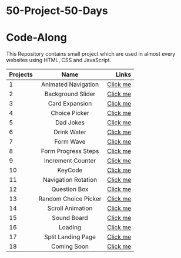 # 50-Project-50-Days
# Code-Along
This Repository contains small project which are used in almost every websites using HTML, CSS and JavaScript. 

| Projects      |Name                   | Links                                                                                  |
| ------------- |:-------------:        | -----:                                                                                 |
| 1             | Animated Navigation   | [Click me](https://gautam25raj.github.io/50-Project-50-Days/AnimatedNav/)              |
| 2             | Background Slider     | [Click me](https://gautam25raj.github.io/50-Project-50-Days/Background%20Slider)       |
| 3             | Card Expansion        | [Click me](https://gautam25raj.github.io/50-Project-50-Days/CardExpansion/)            |
| 4             | Choice Picker         | [Click me](https://gautam25raj.github.io/50-Project-50-Days/Choice%20Picker/)          |
| 5             | Dad Jokes             | [Click me](https://gautam25raj.github.io/50-Project-50-Days/Dad%20Jokes)               |
| 6             | Drink Water           | [Click me](https://gautam25raj.github.io/50-Project-50-Days/Drink%20Water)             |
| 7             | Form Wave             | [Click me](https://gautam25raj.github.io/50-Project-50-Days/FormWave)                  |
| 8             | Form Progress Steps   | [Click me](https://gautam25raj.github.io/50-Project-50-Days/Forms%20Progress%20Steps)  |
| 9             | Increment Counter     | [Click me](https://gautam25raj.github.io/50-Project-50-Days/Increment%20Counter)       |
| 10            | KeyCode               | [Click me](https://gautam25raj.github.io/50-Project-50-Days/KeyCode/)                  |
| 11            | Navigation Rotation   | [Click me](https://gautam25raj.github.io/50-Project-50-Days/NavigationRotation/)       |
| 12            | Question Box          | [Click me](https://gautam25raj.github.io/50-Project-50-Days/QuesBox/)                  |
| 13            | Random Choice Picker  | [Click me](https://gautam25raj.github.io/50-Project-50-Days/Random%20Choice%20Picker)  |
| 14            | Scroll Animation      | [Click me](https://gautam25raj.github.io/50-Project-50-Days/Scroll%20Animation)        |
| 15            | Sound Board           | [Click me](https://gautam25raj.github.io/50-Project-50-Days/SoundBoard)                |
| 16            | Loading               | [Click me](https://gautam25raj.github.io/50-Project-50-Days/loading)                   |
| 17            | Split Landing Page    | [Click me](https://gautam25raj.github.io/50-Project-50-Days/split%20landing%20page)    |
| 18            | Coming Soon           | [Click me](https://gautam25raj.github.io/50-Project-50-Days/)                          |
